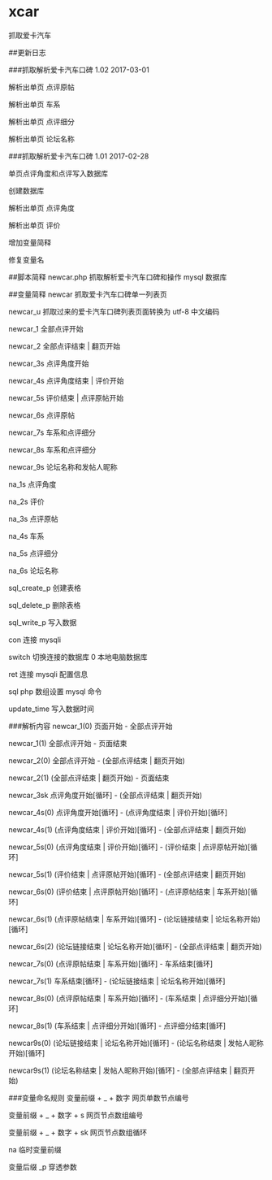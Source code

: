 # xcar
抓取爱卡汽车

##更新日志

###抓取解析爱卡汽车口碑 1.02
2017-03-01

解析出单页 点评原帖

解析出单页 车系

解析出单页 点评细分

解析出单页 论坛名称

###抓取解析爱卡汽车口碑 1.01
2017-02-28

单页点评角度和点评写入数据库

创建数据库

解析出单页 点评角度

解析出单页 评价

增加变量简释

修复变量名

##脚本简释
newcar.php 抓取解析爱卡汽车口碑和操作 mysql 数据库

##变量简释
newcar 抓取爱卡汽车口碑单一列表页

newcar_u  抓取过来的爱卡汽车口碑列表页面转换为 utf-8 中文编码

newcar_1 全部点评开始

newcar_2 全部点评结束 | 翻页开始

newcar_3s 点评角度开始

newcar_4s 点评角度结束 | 评价开始

newcar_5s 评价结束 | 点评原帖开始

newcar_6s 点评原帖

newcar_7s 车系和点评细分

newcar_8s 车系和点评细分

newcar_9s 论坛名称和发帖人昵称

na_1s 点评角度

na_2s 评价

na_3s 点评原帖

na_4s 车系

na_5s 点评细分

na_6s 论坛名称

sql_create_p 创建表格

sql_delete_p 删除表格

sql_write_p 写入数据

con 连接 mysqli

switch 切换连接的数据库 0 本地电脑数据库

ret 连接 mysqli 配置信息

sql php 数组设置 mysql 命令

update_time 写入数据时间

###解析内容
newcar_1(0) 页面开始 - 全部点评开始

newcar_1(1) 全部点评开始 - 页面结束

newcar_2(0) 全部点评开始 - (全部点评结束 | 翻页开始)

newcar_2(1) (全部点评结束 | 翻页开始) - 页面结束

newcar_3sk 点评角度开始[循环] - (全部点评结束 | 翻页开始)

newcar_4s(0) 点评角度开始[循环] - (点评角度结束 | 评价开始)[循环]

newcar_4s(1) (点评角度结束 | 评价开始)[循环] - (全部点评结束 | 翻页开始)

newcar_5s(0)  (点评角度结束 | 评价开始)[循环] - (评价结束 | 点评原帖开始)[循环]

newcar_5s(1) (评价结束 | 点评原帖开始)[循环] - (全部点评结束 | 翻页开始)

newcar_6s(0) (评价结束 | 点评原帖开始)[循环] - (点评原帖结束 | 车系开始)[循环]

newcar_6s(1) (点评原帖结束 | 车系开始)[循环] - (论坛链接结束 | 论坛名称开始)[循环]

newcar_6s(2) (论坛链接结束 | 论坛名称开始)[循环] - (全部点评结束 | 翻页开始)

newcar_7s(0) (点评原帖结束 | 车系开始)[循环] - 车系结束[循环]

newcar_7s(1) 车系结束[循环] - (论坛链接结束 | 论坛名称开始)[循环]

newcar_8s(0) (点评原帖结束 | 车系开始)[循环] - (车系结束 | 点评细分开始)[循环]

newcar_8s(1) (车系结束 | 点评细分开始)[循环] - 点评细分结束[循环]

newcar9s(0) (论坛链接结束 | 论坛名称开始)[循环] - (论坛名称结束 | 发帖人昵称开始)[循环]

newcar9s(1) (论坛名称结束 | 发帖人昵称开始)[循环] - (全部点评结束 | 翻页开始)

###变量命名规则
变量前缀 + _ + 数字 网页单数节点编号

变量前缀 + _ + 数字 + s 网页节点数组编号

变量前缀 + _ + 数字 + sk 网页节点数组循环

na 临时变量前缀

变量后缀 _p 穿透参数

